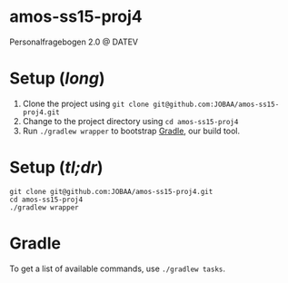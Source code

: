 # amos-ss15-proj4
Personalfragebogen 2.0 @ DATEV

# Setup (*long*)
1. Clone the project using `git clone git@github.com:JOBAA/amos-ss15-proj4.git`
2. Change to the project directory using `cd amos-ss15-proj4`
3. Run `./gradlew wrapper` to bootstrap [Gradle](http://gradle.org/), our build tool.

# Setup (*tl;dr*)
    git clone git@github.com:JOBAA/amos-ss15-proj4.git
    cd amos-ss15-proj4
    ./gradlew wrapper

# Gradle
To get a list of available commands, use `./gradlew tasks`.

